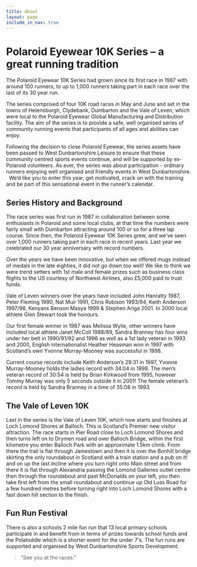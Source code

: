 ```yaml
---
title: About
layout: page
include_in_nav: true
---
```

# Polaroid Eyewear 10K Series – a great running tradition

The Polaroid Eyewear 10K Series had grown since its first race in 1987 with around 100 runners, to up to 1,000 runners taking part in each race over the last of its 30 year run.

The series comprised of four 10K road races in May and June and set in the towns of Helensburgh, Clydebank, Dumbarton and the Vale of Leven, which were local to the Polaroid Eyewear Global Manufacturing and Distribution facility. The aim of the series is to provide a safe, well organised series of community running events that participants of all ages and abilities can enjoy. 

Following the decision to close Polaroid Eyewear, the series assets have been passed to West Dunbartonshire Leisure to ensure that these community centred sports events continue, and will be supported by ex-Polaroid volunteers. As ever, the series was about participation - ordinary runners enjoying well organised and friendly events in West Dunbartonshire.   We’d like you to enter this year, get motivated, crack on with the training and be part of this sensational event in the runner’s calendar.

## Series History and Background

The race series was first run in 1987 in collaboration between some enthusiasts in Polaroid and some local clubs, at that time the numbers were fairly small with Dumbarton attracting around 100 or so for a three lap course. Since then, the Polaroid Eyewear 10K Series grew, and we’ve seen over 1,000 runners taking part in each race in recent years. Last year we celebrated our 30 year anniversary with record numbers.

Over the years we have been innovative, but when we offered mugs instead of medals in the late eighties, it did not go down too well! We like to think we were trend setters with 1st male and female prizes such as business class flights to the US courtesy of Northwest Airlines, also £5,000 paid to trust funds.

Vale of Leven winners over the years have included John Hanratty 1987, Peter Fleming 1990, Nat Muir 1991, Chris Robison 1993/94, Keith Anderson 1997/98, Kenyans Benson Masya 1999 & Stephen Ariga 2001\. In 2000 local athlete Glen Stewart took the honours.

Our first female winner in 1987 was Melissa Wylie, other winners have included local athlete Janet McColl 1988/89, Sandra Branney has four wins under her belt in 1990/91/92 and 1996 as well as a 1st lady veteran in 1993 and 2000, English internationalist Heather Heasman won in 1997 with Scotland’s own Yvonne Murray-Mooney was successful in 1998.

Current course records include Keith Anderson’s 29:31 in 1997, Yvonne Murray-Mooney holds the ladies record with 34.04 in 1998\. The men’s veteran record of 30:54 is held by Brian Kirkwood from 1995, however Tommy Murray was only 5 seconds outside it in 2001! The female veteran’s record is held by Sandra Branney in a time of 35:08 in 1993.

## The Vale of Leven 10K  

Last in the series is the Vale of Leven 10K, which now starts and finishes at Loch Lomond Shores at Balloch. This is Scotland’s Premier new visitor attraction. The race starts in Pier Road close to Loch Lomond Shores and then turns left on to Drymen road and over Balloch Bridge, within the first kilometre you enter Balloch Park with an approximate 1.5km climb. From there the trail is flat through Jamestown and then it is over the Bonhill bridge skirting the only roundabout in Scotland with a train station and a pub on it! and on up the last incline where you turn right onto Main street and from there it is flat through Alexandria passing the Lomond Galleries outlet centre then through the roundabout and past McDonalds on your left, you then take first left from the small roundabout and continue up Old Luss Road for a few hundred metres before turning right into Loch Lomond Shores with a fast down hill section to the finish.

## Fun Run Festival

There is also a schools 2 mile fun run that 13 local primary schools participate in and benefit from in terms of prizes towards school funds and the Polatoddle which is a shorter event for the under 7's. The fun runs are supported and organised by West Dunbartonshire Sports Development.

> “See you at the races.”